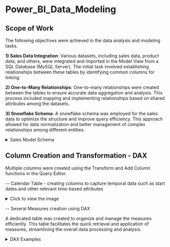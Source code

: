 # Power_BI_Data_Modeling

## Scope of Work
The following objectives were achieved in the data analysis and modeling tasks.

**1) Sales Data Integration**: Various datasets, including sales data, product data, and others, were integrated and imported in the Model View from a SQL Database (MySQL Server). The initial task involved establishing relationships between these tables by identifying common columns for linking.

**2) One-to-Many Relationships**: One-to-many relationships were created between the tables to ensure accurate data aggregation and analysis. This process included mapping and implementing relationships based on shared attributes among the datasets.

**3) Snowflake Schema**: A snowflake schema was employed for the sales data to optimize the structure and improve query efficiency. This approach allowed for data normalization and better management of complex relationships among different entities.

<details><summary>Sales Model Schema</summary> 
<img src="https://github.com/user-attachments/assets/98b7282d-8b51-4749-b269-f2b52ad16ca3" alt="Sales Model Schema">
</details>

## Column Creation and Transformation - DAX 
Multiple columns were created using the Transform and Add Column functions in the Query Editor.

-- Calendar Table - creating columns  to capture temporal data such as start dates and other relevant time-based attributes
<details>
<summary>Click to view the image</summary>

<img src="https://github.com/user-attachments/assets/f7676d36-2ba9-483a-a04a-6debb2c7d4a1" alt="Descrizione dell'immagine" width="200" height="300">

</details>

-- Several Measures creation using DAX

A dedicated table was created to organize and manage the measures efficiently. This table facilitates the quick retrieval and application of measures, streamlining the overall data processing and analysis.

<details><summary>DAX Examples</summary>
  
a) 90-Day Rolling Profit = CALCULATE([Total Profit], DATESINPERIOD('Calendar Lookup'[Date], MAX('Calendar Lookup'[Date]), -90, DAY)) --> Calculates the total profit over the last 90 days.


b) % of All Returns = DIVIDE([Total Returns], [All Returns]) --> Calculates the percentage of total returns relative to all returns.


c) Bike Return Rate = CALCULATE([Return Rate], 'Product Categories Lookup'[CategoryName] = "Bikes") --> Calculates the return rate specifically for the "Bikes" category.


d) Profit Target = [Previous Month Profit] * 1.1 --> Sets a profit target as 110% of the previous month's profit.


e) YTD Revenue = CALCULATE([Total Revenue], DATESYTD('Calendar Lookup'[Date])) --> Calculates the year-to-date revenue using the newly created values from CC.
